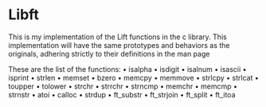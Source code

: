 # Libft
This is my implementation of the Lift functions in the c library.  This implementation will have the same prototypes and behaviors as the originals, adhering strictly to their definitions in the man page

These are the list of the functions:
 • isalpha
 • isdigit
 • isalnum
 • isascii
 • isprint
 • strlen
 • memset
 • bzero
 • memcpy
 • memmove
 • strlcpy
 • strlcat
 • toupper
 • tolower
 • strchr
 • strrchr
 • strncmp
 • memchr
 • memcmp
 • strnstr
 • atoi
 • calloc
 • strdup
 • ft_substr
 • ft_strjoin
 • ft_split
 • ft_itoa

